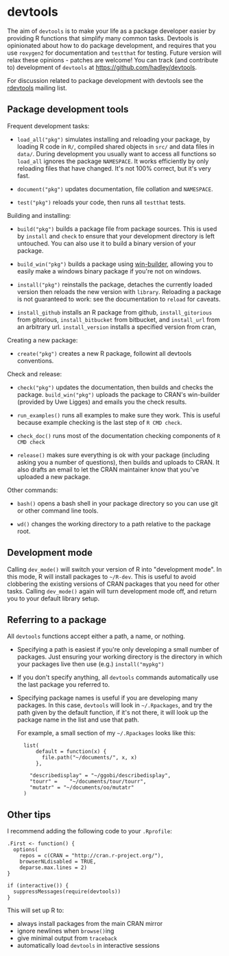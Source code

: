 # devtools

The aim of `devtools` is to make your life as a package developer easier by providing R functions that simplify many common tasks. Devtools is opinionated about how to do package development, and requires that you use `roxygen2` for documentation and `testthat` for testing. Future version will relax these opinions - patches are welcome! You can track (and contribute to) development of `devtools` at https://github.com/hadley/devtools.

For discussion related to package development with devtools see the [rdevtools](http://groups.google.com/group/rdevtools) mailing list.

## Package development tools

Frequent development tasks:

* `load_all("pkg")` simulates installing and reloading your package, by
  loading R code in `R/`, compiled shared objects in `src/` and data files in
  `data/`. During development you usually want to access all functions so
  `load_all` ignores the package `NAMESPACE`. It works efficiently by only
  reloading files that have changed. It's not 100% correct, but it's very
  fast.

* `document("pkg")` updates documentation, file collation and `NAMESPACE`. 

* `test("pkg")` reloads your code, then runs all `testthat` tests.

Building and installing:

* `build("pkg")` builds a package file from package sources. This is used by
  `install` and `check` to ensure that your development directory is left
  untouched. You can also use it to build a binary version of your package.

* `build_win("pkg")` builds a package using
  [win-builder](http://win-builder.r-project.org/), allowing you to easily
  make a windows binary package if you're not on windows.

* `install("pkg")` reinstalls the package, detaches the currently loaded
  version then reloads the new version with `library`. Reloading a package is
  not guaranteed to work: see the documentation to `reload` for caveats.

* `install_github` installs an R package from github, `install_gitorious` from
  gitorious, `install_bitbucket` from bitbucket, and `install_url` from an
  arbitrary url. `install_version` installs a specified version from cran,

Creating a new package:
* `create("pkg")` creates a new R package, followint all devtools conventions.

Check and release:

* `check("pkg")` updates the documentation, then builds and checks the
  package. `build_win("pkg")` uploads the package to CRAN's win-builder
  (provided by Uwe Ligges) and emails you the check results.

* `run_examples()` runs all examples to make sure they work. This is useful
  because example checking is the last step of `R CMD check`.

* `check_doc()` runs most of the documentation checking components of `R CMD
  check`

* `release()` makes sure everything is ok with your package (including asking
  you a number of questions), then builds and uploads to CRAN. It also drafts
  an email to let the CRAN maintainer know that you've uploaded a new package.

Other commands:

* `bash()` opens a bash shell in your package directory so you can use 
   git or other command line tools.

* `wd()` changes the working directory to a path relative to the package root.

## Development mode

Calling `dev_mode()` will switch your version of R into "development mode". In this mode, R will install packages to `~/R-dev`. This is useful to avoid clobbering the existing versions of CRAN packages that you need for other tasks. Calling `dev_mode()` again will turn development mode off, and return you to your default library setup.

## Referring to a package

All `devtools` functions accept either a path, a name, or nothing.

* Specifying a path is easiest if you're only developing a small number of
  packages. Just ensuring your working directory is the directory in which
  your packages live then use (e.g.) `install("mypkg")`

* If you don't specify anything, all `devtools` commands automatically use the
  last package you referred to.

* Specifying package names is useful if you are developing many packages. In
  this case, `devtools` will look in `~/.Rpackages`, and try the path given by
  the default function, if it's not there, it will look up the package name in
  the list and use that path. 

  For example, a small section of my `~/.Rpackages` looks like this:

        list(
            default = function(x) {
              file.path("~/documents/", x, x)
            }, 

          "describedisplay" = "~/ggobi/describedisplay",
          "tourr" =    "~/documents/tour/tourr", 
          "mutatr" = "~/documents/oo/mutatr"
        )

## Other tips

I recommend adding the following code to your `.Rprofile`:

    .First <- function() {
      options(
        repos = c(CRAN = "http://cran.r-project.org/"),
        browserNLdisabled = TRUE,
        deparse.max.lines = 2)
    }

    if (interactive()) {
      suppressMessages(require(devtools))
    }

This will set up R to:

* always install packages from the main CRAN mirror
* ignore newlines when  `browse()`ing
* give minimal output from `traceback`
* automatically load `devtools` in interactive sessions
